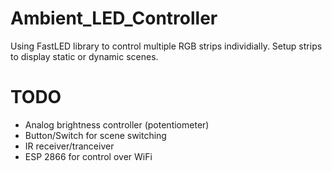 # Ambient_LED_Controller
Using FastLED library to control multiple RGB strips individially.
Setup strips to display static or dynamic scenes.

# TODO
- Analog brightness controller (potentiometer)
- Button/Switch for scene switching
- IR receiver/tranceiver
- ESP 2866 for control over WiFi
